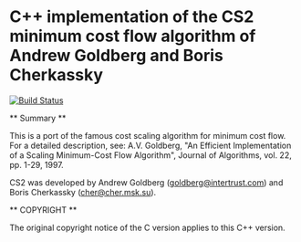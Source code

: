 C++ implementation of the CS2 minimum cost flow algorithm of Andrew Goldberg and Boris Cherkassky
========

[![Build Status](https://travis-ci.org/pawelswoboda/CS2-CPP.png?branch=master)](https://travis-ci.org/pawelswoboda/CS2-CPP)

** Summary **

This is a port of the famous cost scaling algorithm for minimum cost flow.
For a detailed description, see:
A.V. Goldberg, "An Efficient Implementation of a Scaling Minimum-Cost 
Flow Algorithm", Journal of Algorithms, vol. 22, pp. 1-29, 1997.

CS2 was developed by Andrew Goldberg (goldberg@intertrust.com) and
Boris Cherkassky (cher@cher.msk.su).


** COPYRIGHT **

The original copyright notice of the C version applies to this C++
version.

